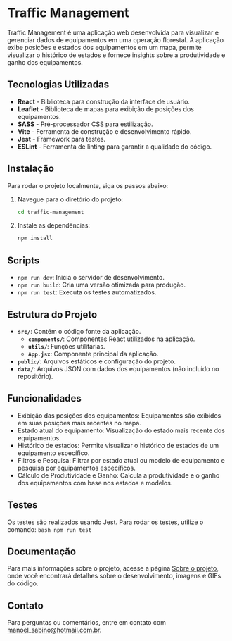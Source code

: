 # Traffic Management

Traffic Management é uma aplicação web desenvolvida para visualizar e gerenciar dados de equipamentos em uma operação florestal. A aplicação exibe posições e estados dos equipamentos em um mapa, permite visualizar o histórico de estados e fornece insights sobre a produtividade e ganho dos equipamentos.

## Tecnologias Utilizadas

- **React** - Biblioteca para construção da interface de usuário.
- **Leaflet** - Biblioteca de mapas para exibição de posições dos equipamentos.
- **SASS** - Pré-processador CSS para estilização.
- **Vite** - Ferramenta de construção e desenvolvimento rápido.
- **Jest** - Framework para testes.
- **ESLint** - Ferramenta de linting para garantir a qualidade do código.

## Instalação

Para rodar o projeto localmente, siga os passos abaixo:

1. Navegue para o diretório do projeto:
    ```bash
    cd traffic-management
    ```

2. Instale as dependências:
    ```bash
    npm install
    ```

## Scripts

- `npm run dev`: Inicia o servidor de desenvolvimento.
- `npm run build`: Cria uma versão otimizada para produção.
- `npm run test`: Executa os testes automatizados.

## Estrutura do Projeto

- **`src/`**: Contém o código fonte da aplicação.
  - **`components/`**: Componentes React utilizados na aplicação.
  - **`utils/`**: Funções utilitárias.
  - **`App.jsx`**: Componente principal da aplicação.
- **`public/`**: Arquivos estáticos e configuração do projeto.
- **`data/`**: Arquivos JSON com dados dos equipamentos (não incluído no repositório).

## Funcionalidades

- Exibição das posições dos equipamentos: Equipamentos são exibidos em suas posições mais recentes no mapa.
- Estado atual do equipamento: Visualização do estado mais recente dos equipamentos.
- Histórico de estados: Permite visualizar o histórico de estados de um equipamento específico.
- Filtros e Pesquisa: Filtrar por estado atual ou modelo de equipamento e pesquisa por equipamentos específicos.
- Cálculo de Produtividade e Ganho: Calcula a produtividade e o ganho dos equipamentos com base nos estados e modelos.

## Testes

Os testes são realizados usando Jest. Para rodar os testes, utilize o comando:
    ```bash
    npm run test
    ```

## Documentação

Para mais informações sobre o projeto, acesse a página [Sobre o projeto](src/pages/about.html), onde você encontrará detalhes sobre o desenvolvimento, imagens e GIFs do código.

## Contato

Para perguntas ou comentários, entre em contato com [manoel_sabino@hotmail.com.br](mailto:manoel_sabino@hotmail.com.br).
